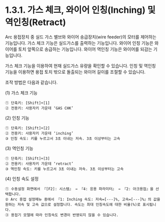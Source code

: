 ﻿# 1.3.1. 가스 체크, 와이어 인칭(Inching) 및 역인칭(Retract)

Arc 용접장치 중 실드 가스 밸브와 와이어 송급장치(wire feeder)의 모터를 제어하는 기능입니다.
가스 체크 기능은 실드가스를 출력하는 기능입니다.
와이어 인칭 기능은 와이어를 토치 앞쪽으로 송급하는 기능입니다.
와이어 역인칭 기능은 와이어를 되감는 기능입니다.

가스 체크 기능을 이용하여 현재 실드가스 유량을 확인할 수 있습니다. 
인칭 및 역인칭 기능을 이용하면 용접 토치 밖으로 돌출되는 와이어 길이를 조절할 수 있습니다.

조작 방법은 다음과 같습니다.

(1) 가스 체크 기능

    ① 단축키: [Shift]+[1]
    ② 전용키: 사용자키 가운데 ‘GAS CHK’

(2)	인칭 기능

    ① 단축키: [Shift]+[2] 
    ② 전용키: 사용자키 가운데 ‘inching’
    ③ 인칭 속도: 키를 누르고서 3초 이내는 저속. 3초 이상부터는 고속

(3)	역인칭 기능

    ① 단축키: [Shift]+[3]
    ② 전용키: 사용자키 가운데 ‘retract’
    ③ 역인칭 속도: 키를 누르고서 3초 이내는 저속. 3초 이상부터는 고속

(4)	인칭 속도 설정

    ① 수동설정 화면에서 『[F2]: 시스템』 → 『4: 응용 파라미터』 → 『2: 아크용접』을 선택합니다.
    ② Arc 용접 설정메뉴 중에서 『1: Inching 속도: 저속=[---]%, 고속=[---]%』의 값을 원하는 저속 및 고속 값으로 설정합니다. 속도는 최대 인칭속도에 대한 비율(%)로 표시됩니다.
    ③ 용접기 모델에 따라 인칭속도 변경이 반영되지 않을 수 있습니다.
